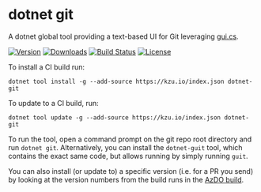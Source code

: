 # dotnet git

A dotnet global tool providing a text-based UI for Git leveraging [gui.cs](https://github.com/migueldeicaza/gui.cs).

[![Version](https://img.shields.io/nuget/vpre/dotnet-git.svg)](https://www.nuget.org/packages/dotnet-git)
[![Downloads](https://img.shields.io/nuget/dt/dotnet-git)](https://www.nuget.org/packages/dotnet-git)
[![Build Status](https://dev.azure.com/kzu/oss/_apis/build/status/dotnet-git?branchName=master)](http://build.azdo.io/kzu/oss/27)
[![License](https://img.shields.io/github/license/kzu/dotnet-git.svg)](LICENSE)


To install a CI build run:

```
dotnet tool install -g --add-source https://kzu.io/index.json dotnet-git
```

To update to a CI build, run:

```
dotnet tool update -g --add-source https://kzu.io/index.json dotnet-git
```

To run the tool, open a command prompt on the git repo root directory and run `dotnet git`. 
Alternatively, you can install the `dotnet-guit` tool, which contains the exact same code, but 
allows running by simply running `guit`.


You can also install (or update to) a specific version (i.e. for a PR you send) by looking at the version 
numbers from the build runs in the [AzDO build](http://build.azdo.io/kzu/oss/27).
